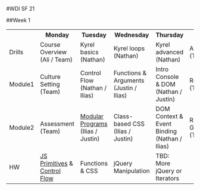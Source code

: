 #WDI SF 21

<!-- ##Week 12 -->
<!-- ##Week 11 -->
<!-- ##Week 10 -->
<!-- ##Week 9 -->
<!-- ##Week 8 -->
<!-- ##Week 7 -->
<!-- ##Week 6 -->
<!-- ##Week 5 -->
<!-- ##Week 4 -->
<!-- ##Week 3 -->
<!-- ##Week 2 -->




##Week 1
<table>
  <tr>
    <th></th>
    <th>Monday</th>
    <th>Tuesday</th>
    <th>Wednesday</th>
    <th>Thursday</th>
    <th>Friday</th>
  </tr>
  <tr>
    <td>Drills</td>
    <td>Course Overview (Ali / Team)</td>
    <td>Kyrel basics (Nathan)</td>
    <td>Kyrel loops (Nathan)</td>
    <td>Kyrel advanced (Nathan)</td>
    <td>Assessment (Team)</td>
  </tr>
  <tr>
    <td>Module1</td>
    <td>Culture Setting (Team)</td>
    <td>Control Flow (Nathan / Ilias)</td>
    <td>Functions & Arguments (Justin / Ilias)</td>
    <td>Intro Console & DOM (Nathan / Justin)</td>
    <td>Review (Team)</td>
  </tr>
  <tr>
    <td>Module2</td>
    <td>Assessment (Team)</td>
    <td><a href="https://github.com/sf-wdi-21/notes/tree/master/week-01/day-2-control-flow/dusk-modular-programs">Modular Programs</a> (Ilias / Justin)</td>
    <td>Class-based CSS (Ilias / Justin)</td>
    <td>DOM Context & Event Binding (Nathan / Ilias)</td>
    <td>Racing Game (Team)</td>
  </tr>
  <tr>
    <td>HW</td>
    <td><a href="/week-01/day-1-intro/reading/1_javascript_primitives.md">JS Primitives</a> & <a href="/week-01/day-2-control-flow/dawn-control-flow/README.md">Control Flow</a></td>
    <td>Functions & CSS</td>
    <td>jQuery Manipulation</td>
    <td>TBD: More jQuery or Iterators</a></td>
    <td></td>
  </tr>
</table>
